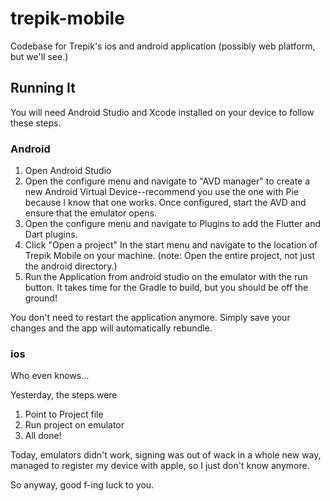 # trepik-mobile

Codebase for Trepik's ios and android application (possibly web platform, but we'll see.)

## Running It
You will need Android Studio and Xcode installed on your device to follow these steps. 
### Android
1. Open Android Studio
2. Open the configure menu and navigate to "AVD manager" to create a new Android Virtual Device--recommend you use the one with Pie because I know that one works. Once configured, start the AVD and ensure that the emulator opens.
3. Open the configure menu and navigate to Plugins to add the Flutter and Dart plugins. 
4. Click "Open a project" In the start menu and navigate to the location of Trepik Mobile on your machine. (note: Open the entire project, not just the android directory.)
5. Run the Application from android studio on the emulator with the run button. It takes time for the Gradle to build, but you should be off the ground! 

You don't need to restart the application anymore. Simply save your changes and the app will automatically rebundle. 
### ios
Who even knows... 

Yesterday, the steps were
1. Point to Project file 
2. Run project on emulator
3. All done! 

Today, emulators didn't work, signing was out of wack in a whole new way, managed to register my device with apple, so I just don't know anymore.

So anyway, good f-ing luck to you.